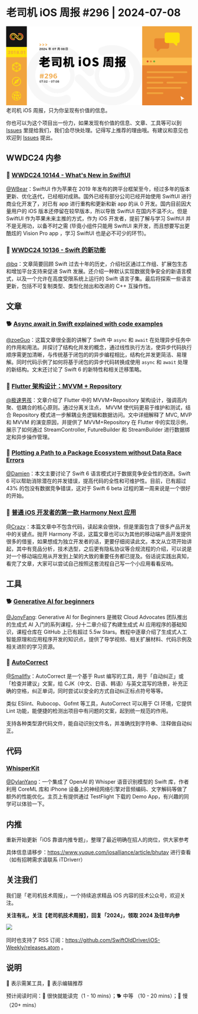 # 老司机 iOS 周报 #296 | 2024-07-08

![ios-weekly](https://github.com/SwiftOldDriver/iOS-Weekly/blob/master/assets/weekly-header/296.jpg?raw=true)
老司机 iOS 周报，只为你呈现有价值的信息。

你也可以为这个项目出一份力，如果发现有价值的信息、文章、工具等可以到 [Issues](https://github.com/SwiftOldDriver/iOS-Weekly/issues) 里提给我们，我们会尽快处理。记得写上推荐的理由哦。有建议和意见也欢迎到 [Issues](https://github.com/SwiftOldDriver/iOS-Weekly/issues) 提出。

## WWDC24 内参

### 🌟 [WWDC24 10144 - What's New in SwiftUI](https://xiaozhuanlan.com/topic/5931472806)

[@WBear](https://github.com/WBearJ)：SwiftUI 作为苹果在 2019 年发布的跨平台框架至今，经过多年的版本更新、优化迭代，已经相对成熟。国外已经有部分公司已经开始使用 SwiftUI 进行商业化开发了，对已有 app 进行重构和更新和新 app 的从 0 开发。国内目前因大量用户的 iOS 版本还停留在较早版本，所以导致 SwiftUI 在国内不温不火。但是 SwiftUI 作为苹果未来主推的方式，作为 iOS 开发者，提前了解与学习 SwiftUI 并不是无用功，以备不时之需 (毕竟小组件只能用 SwiftUI 来开发，而且想要写出更酷炫的 Vision Pro app ，学习 SwiftUI 也是必不可少的环节)。

### 🌟 [WWDC24 10136 - Swift 的新功能](https://xiaozhuanlan.com/topic/2470951386)

[@bq](https://github.com/bqlin)：文章简要回顾 Swift 过去十年的历史，介绍社区通过工作组、扩展包生态和增加平台支持来促进 Swift 发展。还介绍一种默认实现数据竞争安全的新语言模式，以及一个允许在高度受限系统上运行的 Swift 语言子集。最后将探索一些语言更新，包括不可复制类型、类型化抛出和改进的 C++ 互操作性。

## 文章

### 🐕 [Async await in Swift explained with code examples](https://www.avanderlee.com/swift/async-await/)

[@zoeGuo](https://github.com/zoeGuo)：这篇文章很全面的讲解了 Swift 中 `async` 和 `await` 在处理异步任务中的作用和用法。并探讨了结构化并发的概念，通过线性执行方法，使异步代码执行顺序需更加清晰，与传统基于闭包的的异步编程相比，结构化并发更简洁、易理解。同时代码示例了如何将基于闭包的异步代码转换成使用 `async` 和 `await` 处理的新结构。文末还讨论了 Swift 6 的新特性和相关迁移策略。

### 🐎 [Flutter 架构设计：MVVM + Repository](https://mp.weixin.qq.com/s/pEQmf9LjhpsHQ7SOe33IPg   )
[@极速男孩](https://github.com/ztlyyznf001)：文章介绍了 Flutter 中的 MVVM+Repository 架构设计，强调高内聚、低耦合的核心原则。通过分离关注点， MVVM 使代码更易于维护和测试，结合 Repository 模式进一步解耦业务逻辑和数据访问。文中详细解释了 MVC, MVP 和 MVVM 的演变原因，并提供了 MVVM+Repository 在 Flutter 中的实现示例，展示了如何通过 StreamController, FutureBuilder 和 StreamBuilder 进行数据绑定和异步操作管理。

### 🐎 [Plotting a Path to a Package Ecosystem without Data Race Errors ](https://www.swift.org/blog/ready-for-swift-6/)

[@Damien](https://github.com/ZengyiMa)：本文主要讨论了 Swift 6 语言模式对于数据竞争安全性的改进。Swift 6 可以帮助消除潜在的并发错误，提高代码的全性和可维护性。目前，已有超过 43% 的包没有数据竞争错误，这对于 Swift 6 beta 过程的第一周来说是一个很好的开始。

### 🐎 [普通 iOS 开发者的第一款 Harmony Next 应用](https://mp.weixin.qq.com/s/KjydTcbUQAafB6zFIi7yDw)

[@Crazy](https://github.com/jiyan135960)：本篇文章中不包含代码，读起来会很快，但是里面包含了很多产品开发中的关键点。抛开 Harmony 不谈，这篇文章也可以为其他的移动端产品开发提供很多的借鉴，如果想成为独立开发者的话，更要仔细阅读此文。本文从立项开始讲起，其中有竞品分析，技术选型，之后更有隐私协议等合规流程的介绍，可以说是对一个移动端应用从开发到上架的大致的重要任务都已提及。俗话说实践出真知，看完了文章，大家可以尝试自己按照这套流程自己写一个小应用看看反响。

## 工具

### 🐕 [Generative AI for beginners](https://github.com/microsoft/generative-ai-for-beginners)

[@JonyFang](https://github.com/JonyFang): Generative AI for Beginners 是微软 Cloud Advocates 团队推出的生成式 AI 入门的系列课程，分十二章介绍了构建生成式 AI 应用程序的基础知识，课程仓库在 GitHub 上已有超过 5.5w Stars。教程中逐章介绍了生成式人工智能原理和应用程序开发的知识点，提供了导学视频、相关扩展材料、代码示例及相关进阶的学习资源。

### 🐎 [AutoCorrect](https://github.com/huacnlee/autocorrect)

[@Smallfly](https://github.com/iostalks)：AutoCorrect 是一个基于 Rust 编写的工具，用于「自动纠正」或「检查并建议」文案，给 CJK（中文、日语、韩语）与英文混写的场景，补充正确的空格，纠正单词，同时尝试以安全的方式自动纠正标点符号等等。

类似 ESlint、Rubocop、Gofmt 等工具，AutoCorrect 可以用于 CI 环境，它提供 Lint 功能，能便捷的检测出项目中有问题的文案，起到统一规范的作用。

支持各种类型源代码文件，能自动识别文件名，并准确找到字符串、注释做自动纠正。

## 代码

### [WhisperKit](https://github.com/argmaxinc/WhisperKit/)

[@DylanYang](https://github.com/Dylan19Yang)：一个集成了 OpenAI 的 Whisper 语音识别模型的 Swift 库，作者利用 CoreML 库和 iPhone 设备上的神经网络引擎对音频编码、文字解码等做了额外的性能优化。主页上有提供通过 TestFlight 下载的 Demo App，有兴趣的同学可以体验一下。

## 内推

重新开始更新「iOS 靠谱内推专题」，整理了最近明确在招人的岗位，供大家参考

具体信息请移步：https://www.yuque.com/iosalliance/article/bhutav 进行查看（如有招聘需求请联系 iTDriverr）

## 关注我们

我们是「老司机技术周报」，一个持续追求精品 iOS 内容的技术公众号，欢迎关注。

**关注有礼，关注【老司机技术周报】，回复「2024」，领取 2024 及往年内参**

![](https://github.com/SwiftOldDriver/iOS-Weekly/blob/master/assets/qrcode_for_wechat.jpg?raw=true)

同时也支持了 RSS 订阅：https://github.com/SwiftOldDriver/iOS-Weekly/releases.atom 。

## 说明

🚧 表示需某工具，🌟 表示编辑推荐

预计阅读时间：🐎 很快就能读完（1 - 10 mins）；🐕 中等 （10 - 20 mins）；🐢 慢（20+ mins）
